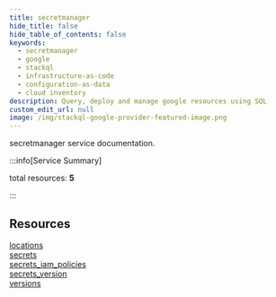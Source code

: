 ```yaml
---
title: secretmanager
hide_title: false
hide_table_of_contents: false
keywords:
  - secretmanager
  - google
  - stackql
  - infrastructure-as-code
  - configuration-as-data
  - cloud inventory
description: Query, deploy and manage google resources using SQL
custom_edit_url: null
image: /img/stackql-google-provider-featured-image.png
---
```


secretmanager service documentation.

:::info[Service Summary]

total resources: __5__  

:::

## Resources
<div class="row">
<div class="providerDocColumn">
<a href="/secretmanager/locations/">locations</a><br />
<a href="/secretmanager/secrets/">secrets</a><br />
<a href="/secretmanager/secrets_iam_policies/">secrets_iam_policies</a>
</div>
<div class="providerDocColumn">
<a href="/secretmanager/secrets_version/">secrets_version</a><br />
<a href="/secretmanager/versions/">versions</a>
</div>
</div>